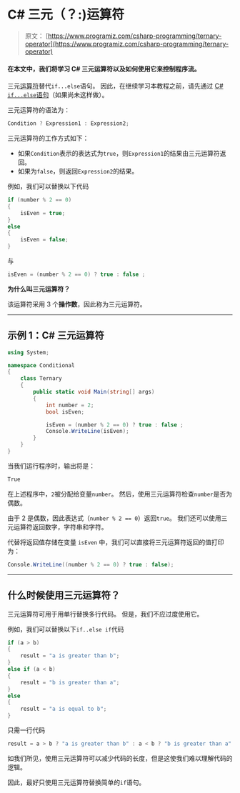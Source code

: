 # C# 三元（？:)运算符

> 原文： [https://www.programiz.com/csharp-programming/ternary-operator](https://www.programiz.com/csharp-programming/ternary-operator)

#### 在本文中，我们将学习 C# 三元运算符以及如何使用它来控制程序流。

三元[运算符](/csharp-programming/operators "C# Operators")替代`if...else`语句。 因此，在继续学习本教程之前，请先通过 [C# `if...else`语句](/csharp-programming/if-else-statement "C# if...else statement")（如果尚未这样做）。

三元运算符的语法为：

```cs
Condition ? Expression1 : Expression2;
```

三元运算符的工作方式如下：

*   如果`Condition`表示的表达式为`true`，则`Expression1`的结果由三元运算符返回。
*   如果为`false`，则返回`Expression2`的结果。

例如，我们可以替换以下代码

```cs
if (number % 2 == 0)
{
	isEven = true;
}
else
{
	isEven = false;
}

```

与

```cs
isEven = (number % 2 == 0) ? true : false ;
```

**为什么叫三元运算符？**

该运算符采用 3 个**操作数**，因此称为三元运算符。

* * *

## 示例 1：C# 三元运算符

```cs
using System;

namespace Conditional
{
	class Ternary
	{
		public static void Main(string[] args)
		{
			int number = 2;
			bool isEven;

			isEven = (number % 2 == 0) ? true : false ;  
			Console.WriteLine(isEven);
		}
	}
} 
```

当我们运行程序时，输出将是：

```cs
True
```

在上述程序中，`2`被分配给变量`number`。 然后，使用三元运算符检查`number`是否为偶数。

由于 2 是偶数，因此表达式（`number % 2 == 0`）返回`true`。 我们还可以使用三元运算符返回数字，字符串和字符。

代替将返回值存储在变量 `isEven` 中，我们可以直接将三元运算符返回的值打印为：

```cs
Console.WriteLine((number % 2 == 0) ? true : false);
```

* * *

## 什么时候使用三元运算符？

三元运算符可用于用单行替换多行代码。 但是，我们不应过度使用它。

例如，我们可以替换以下`if..else if`代码

```cs
if (a > b)
{
	result = "a is greater than b";
}
else if (a < b)
{
	result = "b is greater than a";
}
else
{
	result = "a is equal to b";
}

```

只需一行代码

```cs
result = a > b ? "a is greater than b" : a < b ? "b is greater than a" : "a is equal to b";
```

如我们所见，使用三元运算符可以减少代码的长度，但是这使我们难以理解代码的逻辑。

因此，最好只使用三元运算符替换简单的`if`语句。